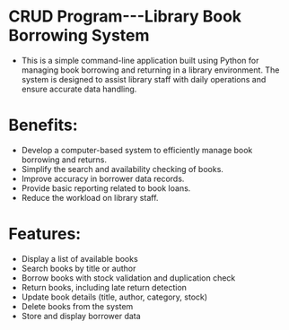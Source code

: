 # CRUD Program---Library Book Borrowing System
- This is a simple command-line application built using Python for managing book borrowing and returning in a library environment. The system is designed to assist library staff with daily operations and ensure accurate data handling.

# Benefits:
- Develop a computer-based system to efficiently manage book borrowing and returns.
- Simplify the search and availability checking of books.
- Improve accuracy in borrower data records.
- Provide basic reporting related to book loans.
- Reduce the workload on library staff.

# Features:
- Display a list of available books
- Search books by title or author
- Borrow books with stock validation and duplication check
- Return books, including late return detection
- Update book details (title, author, category, stock)
- Delete books from the system
- Store and display borrower data
